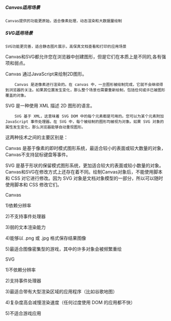 ##### Canvas适用场景
    Canvas提供的功能更原始，适合像素处理，动态渲染和大数据量绘制

##### SVG适用场景
    SVG功能更完善，适合静态图片展示，高保真文档查看和打印的应用场景



Canvas和SVG都允许您在浏览器中创建图形，但是它们在本质上是不同的,各有强项和弱点。

Canvas 通过JavaScript来绘制2D图形。
        
        Canvas 是逐像素进行渲染的。在 canvas 中，一旦图形被绘制完成，它就不会继续得到浏览器的关注。如果其位置发生变化，那么整个场景也需要重新绘制，包括任何或许已被图形覆盖的对象。

SVG 是一种使用 XML 描述 2D 图形的语言。
            
        SVG 基于 XML，这意味着 SVG DOM 中的每个元素都是可用的。您可以为某个元素附加 JavaScript 事件处理器。在 SVG 中，每个被绘制的图形均被视为对象。如果 SVG 对象的属性发生变化，那么浏览器能够自动重现图形。


这两种技术之间的主要区别是：

 Canvas 是基于像素的即时模式图形系统，最适合较小的表面或较大数量的对象，Canvas不支持鼠标键盘等事件。

 SVG 是基于形状的保留模式图形系统，更加适合较大的表面或较小数量的对象。Canvas和SVG在修改方式上还存在着不同。绘制Canvas对象后，不能使用脚本和 CSS 对它进行修改。因为 SVG 对象是文档对象模型的一部分，所以可以随时使用脚本和 CSS 修改它们。


 Canvas

1)依赖分辨率

2)不支持事件处理器

3)弱的文本渲染能力

4)能够以 .png 或 .jpg 格式保存结果图像

5)最适合图像密集型的游戏，其中的许多对象会被频繁重绘



SVG

1)不依赖分辨率

2)支持事件处理器

3)最适合带有大型渲染区域的应用程序（比如谷歌地图）

4)复杂度高会减慢渲染速度（任何过度使用 DOM 的应用都不快）

5)不适合游戏应用